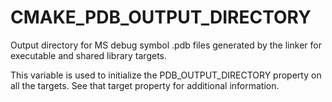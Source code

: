   

# CMAKE_PDB_OUTPUT_DIRECTORY  
Output directory for MS debug symbol .pdb files generated by the
linker for executable and shared library targets.  

This variable is used to initialize the PDB_OUTPUT_DIRECTORY
property on all the targets.  See that target property for additional
information.  

